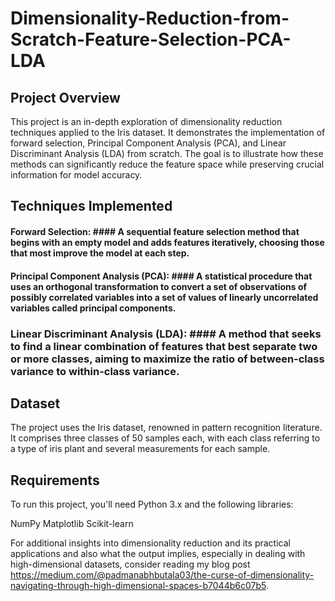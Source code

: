 # Dimensionality-Reduction-from-Scratch-Feature-Selection-PCA-LDA

## Project Overview ##
This project is an in-depth exploration of dimensionality reduction techniques applied to the Iris dataset. It demonstrates the implementation of forward selection, Principal Component Analysis (PCA), and Linear Discriminant Analysis (LDA) from scratch. The goal is to illustrate how these methods can significantly reduce the feature space while preserving crucial information for model accuracy.

## Techniques Implemented ##
#### Forward Selection: #### A sequential feature selection method that begins with an empty model and adds features iteratively, choosing those that most improve the model at each step.
#### Principal Component Analysis (PCA): #### A statistical procedure that uses an orthogonal transformation to convert a set of observations of possibly correlated variables into a set of values of linearly uncorrelated variables called principal components.
### Linear Discriminant Analysis (LDA): #### A method that seeks to find a linear combination of features that best separate two or more classes, aiming to maximize the ratio of between-class variance to within-class variance.

## Dataset ##
The project uses the Iris dataset, renowned in pattern recognition literature. It comprises three classes of 50 samples each, with each class referring to a type of iris plant and several measurements for each sample.

## Requirements ##
To run this project, you'll need Python 3.x and the following libraries:

NumPy
Matplotlib
Scikit-learn

For additional insights into dimensionality reduction and its practical applications and also what the output implies, especially in dealing with high-dimensional datasets, consider reading my blog post https://medium.com/@padmanabhbutala03/the-curse-of-dimensionality-navigating-through-high-dimensional-spaces-b7044b6c07b5. 
